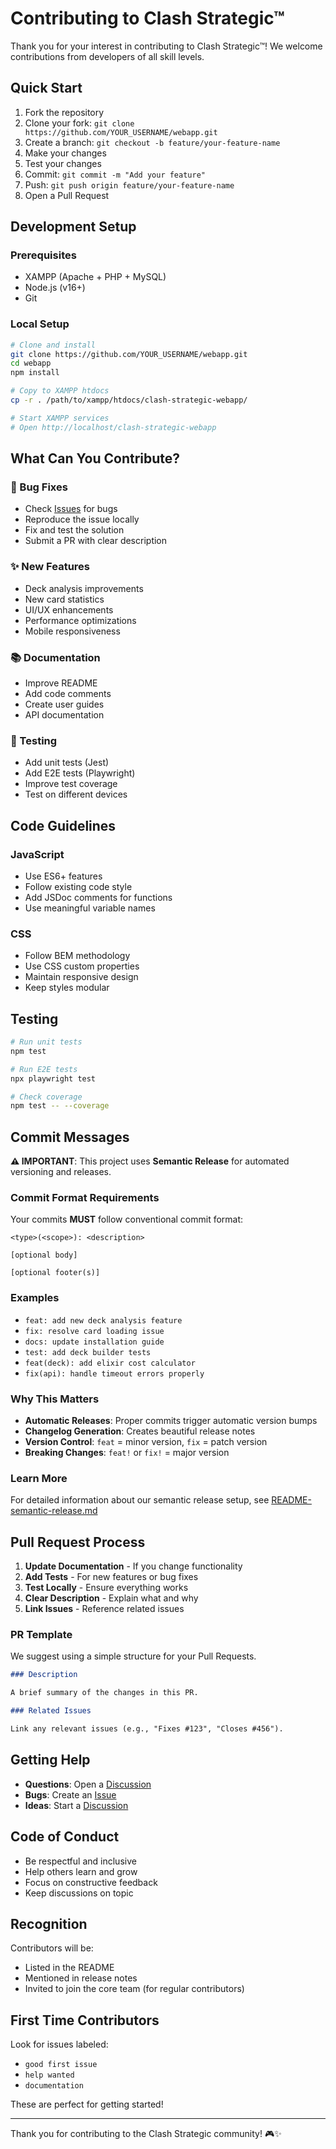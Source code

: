 # Contributing to Clash Strategic™

Thank you for your interest in contributing to Clash Strategic™! We welcome contributions from developers of all skill levels.

## Quick Start

1. Fork the repository
2. Clone your fork: `git clone https://github.com/YOUR_USERNAME/webapp.git`
3. Create a branch: `git checkout -b feature/your-feature-name`
4. Make your changes
5. Test your changes
6. Commit: `git commit -m "Add your feature"`
7. Push: `git push origin feature/your-feature-name`
8. Open a Pull Request

## Development Setup

### Prerequisites

- XAMPP (Apache + PHP + MySQL)
- Node.js (v16+)
- Git

### Local Setup

```bash
# Clone and install
git clone https://github.com/YOUR_USERNAME/webapp.git
cd webapp
npm install

# Copy to XAMPP htdocs
cp -r . /path/to/xampp/htdocs/clash-strategic-webapp/

# Start XAMPP services
# Open http://localhost/clash-strategic-webapp
```

## What Can You Contribute?

### 🐛 Bug Fixes

- Check [Issues](https://github.com/ClashStrategic/webapp/issues) for bugs
- Reproduce the issue locally
- Fix and test the solution
- Submit a PR with clear description

### ✨ New Features

- Deck analysis improvements
- New card statistics
- UI/UX enhancements
- Performance optimizations
- Mobile responsiveness

### 📚 Documentation

- Improve README
- Add code comments
- Create user guides
- API documentation

### 🧪 Testing

- Add unit tests (Jest)
- Add E2E tests (Playwright)
- Improve test coverage
- Test on different devices

## Code Guidelines

### JavaScript

- Use ES6+ features
- Follow existing code style
- Add JSDoc comments for functions
- Use meaningful variable names

### CSS

- Follow BEM methodology
- Use CSS custom properties
- Maintain responsive design
- Keep styles modular

## Testing

```bash
# Run unit tests
npm test

# Run E2E tests
npx playwright test

# Check coverage
npm test -- --coverage
```

## Commit Messages

**⚠️ IMPORTANT**: This project uses **Semantic Release** for automated versioning and releases.

### Commit Format Requirements

Your commits **MUST** follow conventional commit format:

```
<type>(<scope>): <description>

[optional body]

[optional footer(s)]
```

### Examples

- `feat: add new deck analysis feature`
- `fix: resolve card loading issue`
- `docs: update installation guide`
- `test: add deck builder tests`
- `feat(deck): add elixir cost calculator`
- `fix(api): handle timeout errors properly`

### Why This Matters

- **Automatic Releases**: Proper commits trigger automatic version bumps
- **Changelog Generation**: Creates beautiful release notes
- **Version Control**: `feat` = minor version, `fix` = patch version
- **Breaking Changes**: `feat!` or `fix!` = major version

### Learn More

For detailed information about our semantic release setup, see [README-semantic-release.md](README-semantic-release.md)

## Pull Request Process

1. **Update Documentation** - If you change functionality
2. **Add Tests** - For new features or bug fixes
3. **Test Locally** - Ensure everything works
4. **Clear Description** - Explain what and why
5. **Link Issues** - Reference related issues

### PR Template

We suggest using a simple structure for your Pull Requests.

```markdown
### Description

A brief summary of the changes in this PR.

### Related Issues

Link any relevant issues (e.g., "Fixes #123", "Closes #456").
```

## Getting Help

- **Questions**: Open a [Discussion](https://github.com/ClashStrategic/webapp/discussions)
- **Bugs**: Create an [Issue](https://github.com/ClashStrategic/webapp/issues)
- **Ideas**: Start a [Discussion](https://github.com/ClashStrategic/webapp/discussions)

## Code of Conduct

- Be respectful and inclusive
- Help others learn and grow
- Focus on constructive feedback
- Keep discussions on topic

## Recognition

Contributors will be:

- Listed in the README
- Mentioned in release notes
- Invited to join the core team (for regular contributors)

## First Time Contributors

Look for issues labeled:

- `good first issue`
- `help wanted`
- `documentation`

These are perfect for getting started!

---

Thank you for contributing to the Clash Strategic community! 🎮✨
